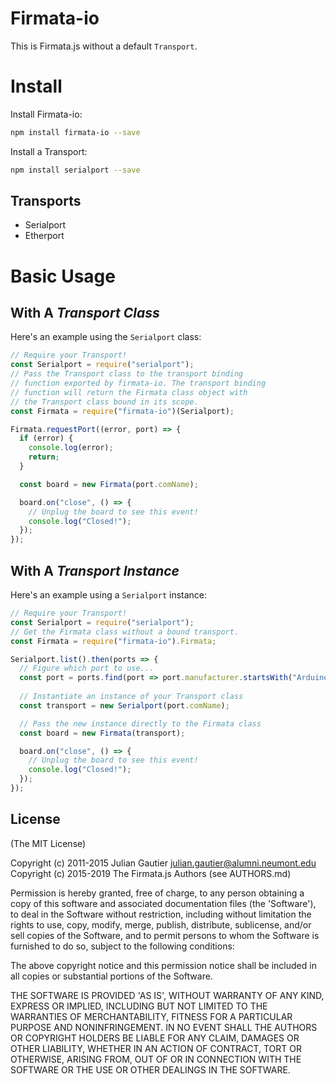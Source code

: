 # Firmata-io

This is Firmata.js without a default `Transport`.

# Install

Install Firmata-io:

```sh
npm install firmata-io --save
```

Install a Transport: 


```sh
npm install serialport --save
```

## Transports

- Serialport
- Etherport

# Basic Usage

## With A _Transport Class_

Here's an example using the `Serialport` class:

```js
// Require your Transport!
const Serialport = require("serialport"); 
// Pass the Transport class to the transport binding 
// function exported by firmata-io. The transport binding
// function will return the Firmata class object with
// the Transport class bound in its scope. 
const Firmata = require("firmata-io")(Serialport);

Firmata.requestPort((error, port) => {
  if (error) {
    console.log(error);
    return;
  }

  const board = new Firmata(port.comName);

  board.on("close", () => {
    // Unplug the board to see this event!
    console.log("Closed!");
  });
});
```

## With A _Transport Instance_

Here's an example using a `Serialport` instance:

```js
// Require your Transport!
const Serialport = require("serialport");
// Get the Firmata class without a bound transport. 
const Firmata = require("firmata-io").Firmata;

Serialport.list().then(ports => {
  // Figure which port to use...
  const port = ports.find(port => port.manufacturer.startsWith("Arduino"));
  
  // Instantiate an instance of your Transport class
  const transport = new Serialport(port.comName);

  // Pass the new instance directly to the Firmata class
  const board = new Firmata(transport);

  board.on("close", () => {
    // Unplug the board to see this event!
    console.log("Closed!");
  });
});
```


## License

(The MIT License)

Copyright (c) 2011-2015 Julian Gautier <julian.gautier@alumni.neumont.edu>
Copyright (c) 2015-2019 The Firmata.js Authors (see AUTHORS.md)

Permission is hereby granted, free of charge, to any person obtaining
a copy of this software and associated documentation files (the
'Software'), to deal in the Software without restriction, including
without limitation the rights to use, copy, modify, merge, publish,
distribute, sublicense, and/or sell copies of the Software, and to
permit persons to whom the Software is furnished to do so, subject to
the following conditions:

The above copyright notice and this permission notice shall be
included in all copies or substantial portions of the Software.

THE SOFTWARE IS PROVIDED 'AS IS', WITHOUT WARRANTY OF ANY KIND,
EXPRESS OR IMPLIED, INCLUDING BUT NOT LIMITED TO THE WARRANTIES OF
MERCHANTABILITY, FITNESS FOR A PARTICULAR PURPOSE AND NONINFRINGEMENT.
IN NO EVENT SHALL THE AUTHORS OR COPYRIGHT HOLDERS BE LIABLE FOR ANY
CLAIM, DAMAGES OR OTHER LIABILITY, WHETHER IN AN ACTION OF CONTRACT,
TORT OR OTHERWISE, ARISING FROM, OUT OF OR IN CONNECTION WITH THE
SOFTWARE OR THE USE OR OTHER DEALINGS IN THE SOFTWARE.
